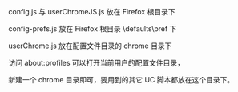 config.js 与 userChromeJS.js 放在 Firefox 根目录下

config-prefs.js 放在 Firefox 根目录 \defaults\pref 下

userChrome.js 放在配置文件目录的 chrome 目录下

访问 about:profiles 可以打开当前用户的配置文件目录，

新建一个 chrome 目录即可，要用到的其它 UC 脚本都放在这个目录下。
